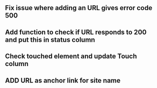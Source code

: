 ## Fix issue where adding an URL gives error code 500

## Add function to check if URL responds to 200 and put this in status column

## Check touched element and update Touch column

## ADD URL as anchor link for site name
